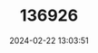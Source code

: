 ---
title: "136926"
category: "Cebuella pygmaea"
draft: false
date: 2024-02-22 13:03:51
languages:
  Spanish; Castilian: ["leoncillo", "mono de bolsillo"]
  Portuguese: ["Mico-leãozinho"]
  English: ["Western Pygmy Marmoset"]
---